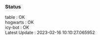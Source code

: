 ### Status


table : OK  
hogwarts : OK  
icy-bot : OK  
Latest Update : 2023-02-16 10:10:27.065952
